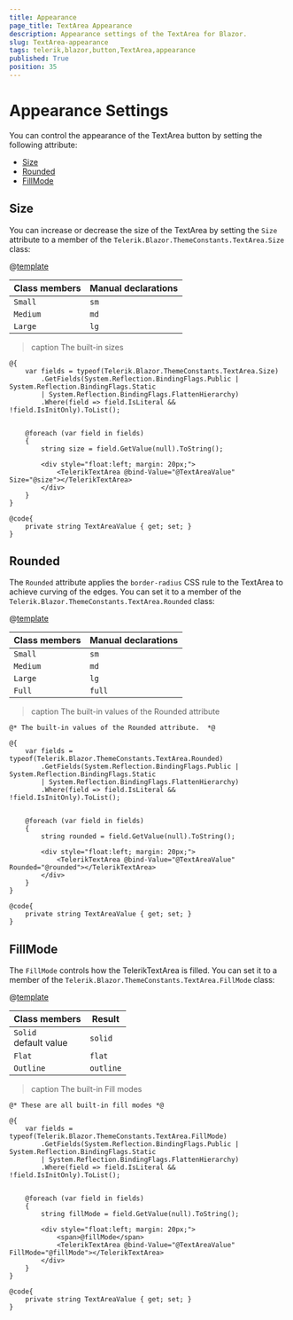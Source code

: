 ```yaml
---
title: Appearance
page_title: TextArea Appearance
description: Appearance settings of the TextArea for Blazor.
slug: TextArea-appearance
tags: telerik,blazor,button,TextArea,appearance
published: True
position: 35
---
```


# Appearance Settings

You can control the appearance of the TextArea button by setting the following attribute:

* [Size](#size)
* [Rounded](#rounded)
* [FillMode](#fillmode)


## Size

You can increase or decrease the size of the TextArea by setting the `Size` attribute to a member of the `Telerik.Blazor.ThemeConstants.TextArea.Size` class:

@[template](/_contentTemplates/common/parameters-table-styles.md#table-layout)

| Class members | Manual declarations |
|------------|--------|
|`Small` |`sm`|
|`Medium`|`md`|
|`Large`|`lg`|

>caption The built-in sizes

````CSHTML
@{
    var fields = typeof(Telerik.Blazor.ThemeConstants.TextArea.Size)
        .GetFields(System.Reflection.BindingFlags.Public | System.Reflection.BindingFlags.Static
        | System.Reflection.BindingFlags.FlattenHierarchy)
        .Where(field => field.IsLiteral && !field.IsInitOnly).ToList();


    @foreach (var field in fields)
    {
        string size = field.GetValue(null).ToString();
        
        <div style="float:left; margin: 20px;">
            <TelerikTextArea @bind-Value="@TextAreaValue" Size="@size"></TelerikTextArea>
        </div>
    }
}

@code{
    private string TextAreaValue { get; set; }
}
````

## Rounded

The `Rounded` attribute applies the `border-radius` CSS rule to the TextArea to achieve curving of the edges. You can set it to a member of the `Telerik.Blazor.ThemeConstants.TextArea.Rounded` class:

@[template](/_contentTemplates/common/parameters-table-styles.md#table-layout)

| Class members | Manual declarations |
|------------|--------|
|`Small` |`sm`|
|`Medium`|`md`|
|`Large`|`lg`|
|`Full`|`full`|

>caption The built-in values of the Rounded attribute

````CSHTML
@* The built-in values of the Rounded attribute.  *@

@{
    var fields = typeof(Telerik.Blazor.ThemeConstants.TextArea.Rounded)
        .GetFields(System.Reflection.BindingFlags.Public | System.Reflection.BindingFlags.Static
        | System.Reflection.BindingFlags.FlattenHierarchy)
        .Where(field => field.IsLiteral && !field.IsInitOnly).ToList();


    @foreach (var field in fields)
    {
        string rounded = field.GetValue(null).ToString();
        
        <div style="float:left; margin: 20px;">
            <TelerikTextArea @bind-Value="@TextAreaValue" Rounded="@rounded"></TelerikTextArea>
        </div>
    }
}

@code{
    private string TextAreaValue { get; set; }
}
````

## FillMode

The `FillMode` controls how the TelerikTextArea is filled. You can set it to a member of the `Telerik.Blazor.ThemeConstants.TextArea.FillMode` class:

@[template](/_contentTemplates/common/parameters-table-styles.md#table-layout)

| Class members | Result |
|------------|--------|
|`Solid` <br /> default value|`solid`|
|`Flat`|`flat`|
|`Outline`|`outline`|

>caption The built-in Fill modes

````CSHTML
@* These are all built-in fill modes *@

@{
    var fields = typeof(Telerik.Blazor.ThemeConstants.TextArea.FillMode)
        .GetFields(System.Reflection.BindingFlags.Public | System.Reflection.BindingFlags.Static
        | System.Reflection.BindingFlags.FlattenHierarchy)
        .Where(field => field.IsLiteral && !field.IsInitOnly).ToList();


    @foreach (var field in fields)
    {
        string fillMode = field.GetValue(null).ToString();
        
        <div style="float:left; margin: 20px;">
            <span>@fillMode</span>
            <TelerikTextArea @bind-Value="@TextAreaValue" FillMode="@fillMode"></TelerikTextArea>
        </div>
    }
}

@code{
    private string TextAreaValue { get; set; }
}
````

